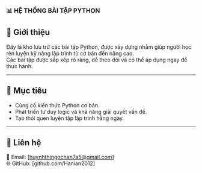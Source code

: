 ### 📊 HỆ THỐNG BÀI TẬP PYTHON

## 📖 Giới thiệu
Đây là kho lưu trữ các bài tập Python, được xây dựng nhằm giúp người học rèn luyện kỹ năng lập trình từ cơ bản đến nâng cao.  
Các bài tập được sắp xếp rõ ràng, dễ theo dõi và có thể áp dụng ngay để thực hành.  

---

## 🎯 Mục tiêu
- Củng cố kiến thức Python cơ bản.  
- Phát triển tư duy logic và khả năng giải quyết vấn đề.  
- Tạo thói quen luyện tập lập trình hằng ngày.  

---

## 📩 Liên hệ
📧 Email: [huynhthingochan7a5@gmail.com]  
🌐 GitHub: [github.com/Hanian2012]  
